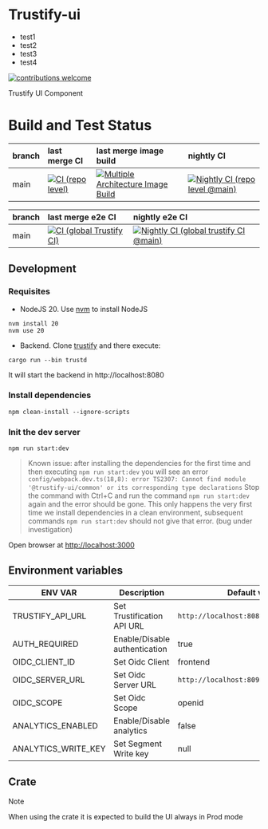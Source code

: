 # Trustify-ui

- test1
- test2
- test3
- test4

[![contributions welcome](https://img.shields.io/badge/contributions-welcome-brightgreen.svg?style=flat)](https://github.com/trustification/trustify-ui/pulls)

Trustify UI Component

# Build and Test Status

| branch | last merge CI | last merge image build | nightly CI |
| :----- | :------------ | :--------------------- | :--------- |
| main   | [![CI (repo level)](https://github.com/trustification/trustify-ui/actions/workflows/ci-repo.yaml/badge.svg?branch=main&event=push)](https://github.com/trustification/trustify-ui/actions/workflows/ci-repo.yaml?query=branch%3Amain+event%3Apush)           | [![Multiple Architecture Image Build](https://github.com/trustification/trustify-ui/actions/workflows/image-build.yaml/badge.svg?branch=main&event=push)](https://github.com/trustification/trustify-ui/actions/workflows/image-build.yaml?query=branch%3Amain+event%3Apush)                    | [![Nightly CI (repo level @main)](https://github.com/trustification/trustify-ui/actions/workflows/nightly-ci-repo.yaml/badge.svg?branch=main&event=schedule)](https://github.com/trustification/trustify-ui/actions/workflows/nightly-ci-repo.yaml?query=branch%3Amain+event%3Aschedule)       |

| branch | last merge e2e CI | nightly e2e CI |
| :----- | :---------------- | :------------- |
| main   | [![CI (global Trustify CI)](https://github.com/trustification/trustify-ui/actions/workflows/ci-global.yaml/badge.svg?branch=main&event=push)](https://github.com/trustification/trustify-ui/actions/workflows/ci-global.yaml?query=branch%3Amain+event%3Apush)               | [![Nightly CI (global trustify CI @main)](https://github.com/trustification/trustify-ui/actions/workflows/nightly-ci-global.yaml/badge.svg?branch=main&event=schedule)](https://github.com/trustification/trustify-ui/actions/workflows/nightly-ci-global.yaml?query=branch%3Amain+event%3Aschedule)            |

## Development

### Requisites

- NodeJS 20. Use [nvm](https://github.com/nvm-sh/nvm?tab=readme-ov-file#install--update-script) to install NodeJS

```shell
nvm install 20
nvm use 20
```

- Backend. Clone [trustify](https://github.com/trustification/trustify) and there execute:

```shell
cargo run --bin trustd
```

It will start the backend in http://localhost:8080

### Install dependencies

```shell
npm clean-install --ignore-scripts
```

### Init the dev server

```shell
npm run start:dev
```

> Known issue: after installing the dependencies for the first time and then executing `npm run start:dev` you will see
> an error
> `config/webpack.dev.ts(18,8): error TS2307: Cannot find module '@trustify-ui/common' or its corresponding type declarations`
> Stop the command with Ctrl+C and run the command `npm run start:dev` again and the error should be gone. This only
> happens the very first time we install dependencies in a clean environment, subsequent commands `npm run start:dev`
> should not give that error. (bug under investigation)

Open browser at <http://localhost:3000>

## Environment variables

| ENV VAR             | Description                   | Default value                           |
| ------------------- | ----------------------------- | --------------------------------------- |
| TRUSTIFY_API_URL    | Set Trustification API URL    | `http://localhost:8080`                 |
| AUTH_REQUIRED       | Enable/Disable authentication | true                                    |
| OIDC_CLIENT_ID      | Set Oidc Client               | frontend                                |
| OIDC_SERVER_URL     | Set Oidc Server URL           | `http://localhost:8090/realms/trustify` |
| OIDC_SCOPE          | Set Oidc Scope                | openid                                  |
| ANALYTICS_ENABLED   | Enable/Disable analytics      | false                                   |
| ANALYTICS_WRITE_KEY | Set Segment Write key         | null                                    |

## Crate

> [!NOTE]
> When using the crate it is expected to build the UI always in Prod mode

